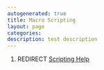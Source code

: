 ```yaml
---
autogenerated: true
title: Macro Scripting
layout: page
categories: 
description: test description
---
```


1.  REDIRECT [Scripting Help](Scripting_Help)

